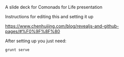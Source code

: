 A slide deck for Comonads for Life presentation

Instructions for editing this and setting it up

https://www.chenhuijing.com/blog/revealjs-and-github-pages/#%F0%9F%8F%80

After setting up you just need:

`grunt serve`

